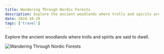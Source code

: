 ```yaml
---
title: Wandering Through Nordic Forests
description: Explore the ancient woodlands where trolls and spirits are said to dwell.
date: 2024-10-29
tags: ['travel']
---
```




Explore the ancient woodlands where trolls and spirits are said to dwell.

![Wandering Through Nordic Forests](../media/nordic-forest.avif)
